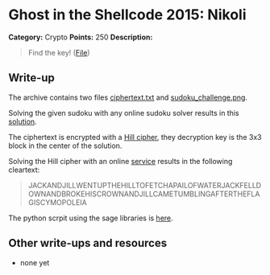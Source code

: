 # Ghost in the Shellcode 2015: Nikoli

**Category:** Crypto
**Points:** 250
**Description:**

> Find the key! ([File](nikoli-a1039901ded721abdf42e3003725abb265a70386e8b3292b0a4262eaf5693e5b))

## Write-up

The archive contains two files [ciphertext.txt](ciphertext.txt) and [sudoku\_challenge.png](sudoku_challenge.png).

Solving the given sudoku with any online sudoku solver results in this [solution](solution).

The ciphertext is encrypted with a [Hill cipher](http://en.wikipedia.org/wiki/Hill\_cipher), they decryption key is the 3x3 block in the center of the solution.

Solving the Hill cipher with an online [service](https://cloud.sagemath.com/) results in the following cleartext:

> JACKANDJILLWENTUPTHEHILLTOFETCHAPAILOFWATERJACKFELLDOWNANDBROKEHISCROWNANDJILLCAMETUMBLINGAFTERTHEFLAGISCYMOPOLEIA

The python scrpit using the sage libraries is [here](sage_decrypt.py).

## Other write-ups and resources

* none yet
